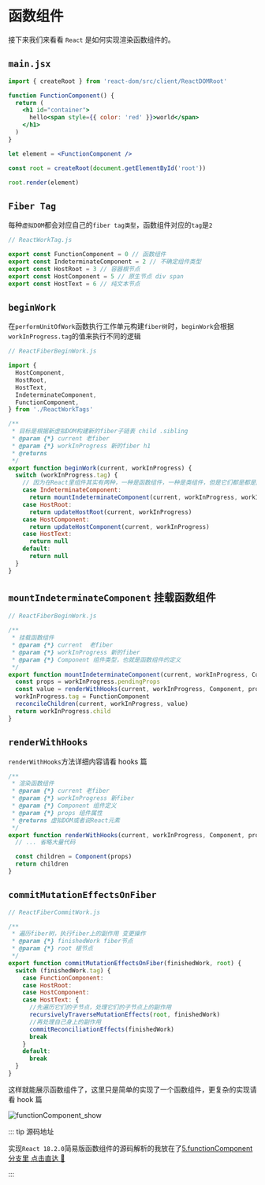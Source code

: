 # 函数组件

接下来我们来看看 `React` 是如何实现渲染函数组件的。

## `main.jsx`

```jsx
import { createRoot } from 'react-dom/src/client/ReactDOMRoot'

function FunctionComponent() {
  return (
    <h1 id="container">
      hello<span style={{ color: 'red' }}>world</span>
    </h1>
  )
}

let element = <FunctionComponent />

const root = createRoot(document.getElementById('root'))

root.render(element)
```

## `Fiber Tag`

每种`虚拟DOM`都会对应自己的`fiber tag类型`，函数组件对应的`tag`是`2`

```js
// ReactWorkTag.js

export const FunctionComponent = 0 // 函数组件
export const IndeterminateComponent = 2 // 不确定组件类型
export const HostRoot = 3 // 容器根节点
export const HostComponent = 5 // 原生节点 div span
export const HostText = 6 // 纯文本节点
```

## `beginWork`

在`performUnitOfWork`函数执行工作单元构建`fiber树`时，`beginWork`会根据`workInProgress.tag`的值来执行不同的逻辑

```js {17-18}
// ReactFiberBeginWork.js

import {
  HostComponent,
  HostRoot,
  HostText,
  IndeterminateComponent,
  FunctionComponent,
} from './ReactWorkTags'

/**
 * 目标是根据新虚拟DOM构建新的fiber子链表 child .sibling
 * @param {*} current 老fiber
 * @param {*} workInProgress 新的fiber h1
 * @returns
 */
export function beginWork(current, workInProgress) {
  switch (workInProgress.tag) {
    // 因为在React里组件其实有两种，一种是函数组件，一种是类组件，但是它们都是都是函数
    case IndeterminateComponent:
      return mountIndeterminateComponent(current, workInProgress, workInProgress.type)
    case HostRoot:
      return updateHostRoot(current, workInProgress)
    case HostComponent:
      return updateHostComponent(current, workInProgress)
    case HostText:
      return null
    default:
      return null
  }
}
```

## `mountIndeterminateComponent` 挂载函数组件

```js
// ReactFiberBeginWork.js

/**
 * 挂载函数组件
 * @param {*} current  老fiber
 * @param {*} workInProgress 新的fiber
 * @param {*} Component 组件类型，也就是函数组件的定义
 */
export function mountIndeterminateComponent(current, workInProgress, Component) {
  const props = workInProgress.pendingProps
  const value = renderWithHooks(current, workInProgress, Component, props)
  workInProgress.tag = FunctionComponent
  reconcileChildren(current, workInProgress, value)
  return workInProgress.child
}
```

## `renderWithHooks`

`renderWithHooks`方法详细内容请看 hooks 篇

```js
/**
 * 渲染函数组件
 * @param {*} current 老fiber
 * @param {*} workInProgress 新fiber
 * @param {*} Component 组件定义
 * @param {*} props 组件属性
 * @returns 虚拟DOM或者说React元素
 */
export function renderWithHooks(current, workInProgress, Component, props) {
  // ... 省略大量代码

  const children = Component(props)
  return children
}
```

## `commitMutationEffectsOnFiber`

```js {10}
// ReactFiberCommitWork.js

/**
 * 遍历fiber树，执行fiber上的副作用 变更操作
 * @param {*} finishedWork fiber节点
 * @param {*} root 根节点
 */
export function commitMutationEffectsOnFiber(finishedWork, root) {
  switch (finishedWork.tag) {
    case FunctionComponent:
    case HostRoot:
    case HostComponent:
    case HostText: {
      //先遍历它们的子节点，处理它们的子节点上的副作用
      recursivelyTraverseMutationEffects(root, finishedWork)
      //再处理自己身上的副作用
      commitReconciliationEffects(finishedWork)
      break
    }
    default:
      break
  }
}
```

这样就能展示函数组件了，这里只是简单的实现了一个函数组件，更复杂的实现请看 hook 篇

![functionComponent_show](https://steinsgate.oss-cn-hangzhou.aliyuncs.com/react/functionComponent_show.jpg)

::: tip 源码地址

实现`React 18.2.0`简易版函数组件的源码解析的我放在了[<u>5.functionComponent 分支里 点击直达 🚀</u>](https://github.com/azzlzzxz/react-code/tree/5.functionComponent)

:::
